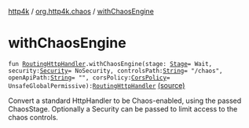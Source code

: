 [http4k](../index.md) / [org.http4k.chaos](index.md) / [withChaosEngine](./with-chaos-engine.md)

# withChaosEngine

`fun `[`RoutingHttpHandler`](../org.http4k.routing/-routing-http-handler/index.md)`.withChaosEngine(stage: `[`Stage`](-stage.md)` = Wait, security: `[`Security`](../org.http4k.contract.security/-security/index.md)` = NoSecurity, controlsPath: `[`String`](https://kotlinlang.org/api/latest/jvm/stdlib/kotlin/-string/index.html)` = "/chaos", openApiPath: `[`String`](https://kotlinlang.org/api/latest/jvm/stdlib/kotlin/-string/index.html)` = "", corsPolicy: `[`CorsPolicy`](../org.http4k.filter/-cors-policy/index.md)` = UnsafeGlobalPermissive): `[`RoutingHttpHandler`](../org.http4k.routing/-routing-http-handler/index.md) [(source)](https://github.com/http4k/http4k/blob/master/http4k-testing-chaos/src/main/kotlin/org/http4k/chaos/ChaosEngine.kt#L136)

Convert a standard HttpHandler to be Chaos-enabled, using the passed ChaosStage.
Optionally a Security can be passed to limit access to the chaos controls.

